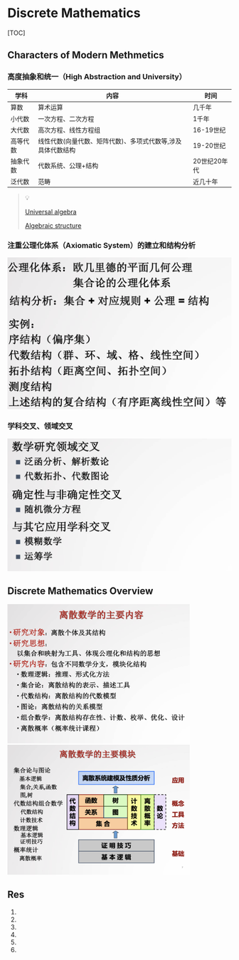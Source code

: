 # Discrete Mathematics



[TOC]



## Characters of Modern Methmetics

### 高度抽象和统一（High Abstraction and University）

| **学科** | **内容**                                                    | **时间**     |
| -------- | ----------------------------------------------------------- | ------------ |
| 算数     | 算术运算                                                    | 几千年       |
| 小代数   | 一次方程、二次方程                                          | 1千年        |
| 大代数   | 高次方程、线性方程组                                        | 16-19世纪    |
| 高等代数 | 线性代数(向量代数、矩阵代数)、多项式代数等,涉及具体代数结构 | 19-20世纪    |
| 抽象代数 | 代数系统、公理+结构                                         | 20世纪20年代 |
| 泛代数   | 范畴                                                        | 近几十年     |

> :bulb: 
>
> [Universal algebra](https://en.wikipedia.org/wiki/Universal_algebra)
>
> [Algebraic structure](https://en.wikipedia.org/wiki/Algebraic_structure)



### 注重公理化体系（Axiomatic System）的建立和结构分析

<img src="../../../../Assets/Pics/Screenshot 2023-01-05 at 5.36.56 PM.png" alt="Screenshot 2023-01-05 at 5.36.56 PM" style="zoom:50%;" />



### 学科交叉、领域交叉

<img src="../../../../Assets/Pics/Screenshot 2023-01-05 at 5.38.12 PM.png" alt="Screenshot 2023-01-05 at 5.38.12 PM" style="zoom:50%;" />



## Discrete Mathematics Overview

<img src="../../../../Assets/Pics/Screenshot 2023-01-05 at 5.38.49 PM.png" alt="Screenshot 2023-01-05 at 5.38.49 PM" style="zoom:40%;" />

<img src="../../../../Assets/Pics/Screenshot 2023-01-05 at 5.39.04 PM.png" alt="Screenshot 2023-01-05 at 5.39.04 PM" style="zoom:40%;" />



## Res

1. [🎬离散数学（全）-北京大学]: https://www.bilibili.com/video/BV1BW411n7gw/?share_source=copy_web&vd_source=7740584ebdab35221363fc24d1582d9d "配课件"

2. [🎬【MIT-离散数学】高级程序员必备知识！+专业中英文字幕！]: https://www.bilibili.com/video/BV1zh41167Uy?share_source=copy_web&vd_source=7740584ebdab35221363fc24d1582d9d

3. [📖 离散数学]:"屈婉玲"

4. [📖 离散数学]:"左孝凌"

5. [📖 Discrete Mathematics]:"Kenneth.H.Rosen"

6. [💬 Discrete Mathematics and Functional Programming]:http://cs.wheaton.edu/%7Etvandrun/dmfp/

   
